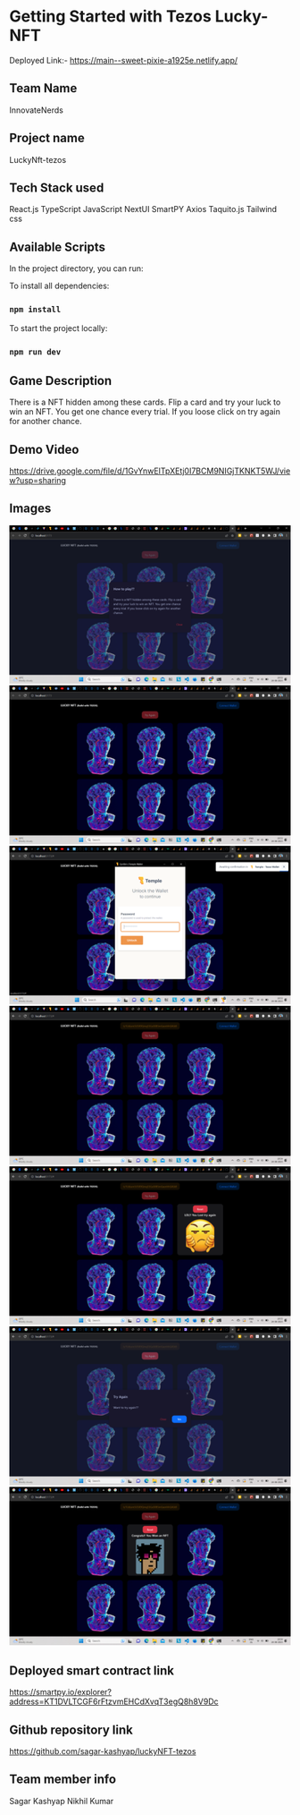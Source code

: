 # Getting Started with Tezos Lucky-NFT

Deployed Link:-
https://main--sweet-pixie-a1925e.netlify.app/

## Team Name
 InnovateNerds
## Project name
 LuckyNft-tezos

## Tech Stack used

React.js
TypeScript
JavaScript
NextUI
SmartPY
Axios
Taquito.js
Tailwind css

## Available Scripts

In the project directory, you can run:

To install all dependencies:
### `npm install`

To start the project locally:
### `npm run dev`

## Game Description

There is a NFT hidden among these cards. Flip a card and try your luck to win an NFT. You get one chance every trial. If you loose click on try again for another chance.

## Demo Video

https://drive.google.com/file/d/1GvYnwEITpXEtj0I7BCM9NIGjTKNKT5WJ/view?usp=sharing

## Images

![Alt text](<Screenshot (146).png>)
![Alt text](<Screenshot (147).png>)
![Alt text](<Screenshot (148).png>)
![Alt text](<Screenshot (149).png>)
![Alt text](<Screenshot (153).png>)
![Alt text](<Screenshot (152).png>)
![Alt text](<Screenshot (151).png>)

## Deployed smart contract link

https://smartpy.io/explorer?address=KT1DVLTCGF6rFtzvmEHCdXvqT3egQ8h8V9Dc

## Github repository link

https://github.com/sagar-kashyap/luckyNFT-tezos

## Team member info

Sagar Kashyap
Nikhil Kumar
